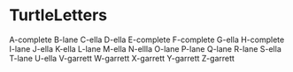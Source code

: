 # TurtleLetters
A-complete
B-lane
C-ella
D-ella
E-complete
F-complete
G-ella
H-complete
I-lane
J-ella
K-ella
L-lane
M-ella
N-ellla
O-lane
P-lane
Q-lane
R-lane
S-ella
T-lane
U-ella
V-garrett
W-garrett
X-garrett
Y-garrett
Z-garrett
